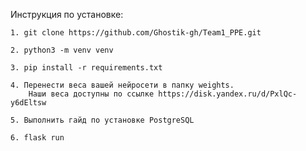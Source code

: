 Инструкция по установке: 

    1. git clone https://github.com/Ghostik-gh/Team1_PPE.git
    
    2. python3 -m venv venv
    
    3. pip install -r requirements.txt
    
    4. Перенести веса вашей нейросети в папку weights. 
        Наши веса доступны по ссылке https://disk.yandex.ru/d/PxlQc-y6dEltsw
        
    5. Выполнить гайд по установке PostgreSQL
    
    6. flask run

